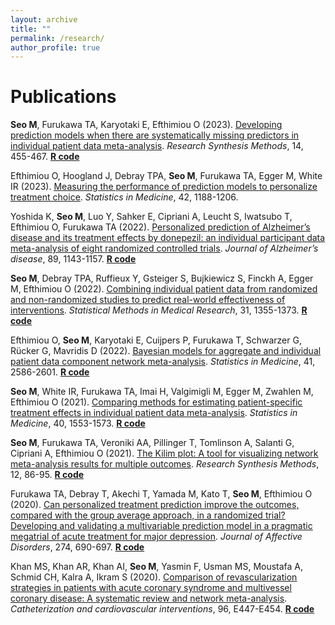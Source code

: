 ```yaml
---
layout: archive
title: ""
permalink: /research/
author_profile: true
---
```


# Publications

**Seo M**, Furukawa TA, Karyotaki E, Efthimiou O (2023).
<ins>[Developing prediction models when there are systematically missing predictors in individual patient 
data meta-analysis](https://onlinelibrary.wiley.com/doi/10.1002/jrsm.1625)</ins>.
<em> Research Synthesis Methods</em>, 14, 455-467. **[R code](https://github.com/MikeJSeo/phd/tree/master/missing)**

Efthimiou O, Hoogland J, Debray TPA, **Seo M**, Furukawa TA, Egger M, White IR (2023).
<ins>[Measuring the performance of prediction models to personalize treatment choice](https://onlinelibrary.wiley.com/doi/10.1002/sim.9665)</ins>.
<em> Statistics in Medicine</em>, 42, 1188-1206.

Yoshida K, **Seo M**, Luo Y, Sahker E, Cipriani A, Leucht S, Iwatsubo T, Efthimiou O, Furukawa TA (2022).
<ins>[Personalized prediction of Alzheimer’s disease and its treatment effects by 
donepezil: an individual participant data meta-analysis of eight randomized controlled trials](https://pubmed.ncbi.nlm.nih.gov/35988219/)</ins>.
<em> Journal of Alzheimer’s disease</em>, 89, 1143-1157. **[R code](https://github.com/MikeJSeo/phd/tree/master/donepezil)**

**Seo M**, Debray TPA, Ruffieux Y, Gsteiger S, Bujkiewicz S, Finckh A, Egger M, Efthimiou O (2022).
<ins>[Combining individual patient data from randomized and non-randomized studies to predict
real-world effectiveness of interventions](https://journals.sagepub.com/doi/10.1177/09622802221090759)</ins>.
<em> Statistical Methods in Medical Research</em>, 31, 1355-1373. **[R code](https://github.com/MikeJSeo/phd/tree/master/ra)**

Efthimiou O, **Seo M**, Karyotaki E, Cuijpers P, Furukawa T, Schwarzer G, Rücker G, Mavridis D (2022).
<ins>[Bayesian models for aggregate and individual patient data component network meta-analysis](https://onlinelibrary.wiley.com/doi/10.1002/sim.9372)</ins>.
<em> Statistics in Medicine</em>, 41, 2586-2601. **[R code](https://github.com/esm-ispm-unibe-ch/Bayesian-CNMA)**

**Seo M**, White IR, Furukawa TA, Imai H, Valgimigli M, Egger M, Zwahlen M, Efthimiou O (2021). 
<ins>[Comparing methods for estimating patient-specific treatment effects in individual patient
data meta-analysis](https://onlinelibrary.wiley.com/doi/full/10.1002/sim.8859)</ins>.<em> Statistics in Medicine</em>, 40, 1553-1573. **[R code](https://github.com/MikeJSeo/phd/tree/master/shrinkage)**

**Seo M**, Furukawa TA, Veroniki AA, Pillinger T, Tomlinson A, Salanti G, Cipriani A, Efthimiou O (2021).
<ins>[The Kilim plot: A tool for visualizing network meta-analysis results for multiple outcomes](https://onlinelibrary.wiley.com/doi/abs/10.1002/jrsm.1428)</ins>.
<em> Research Synthesis Methods</em>, 12, 86-95. **[R code](https://github.com/MikeJSeo/phd/tree/master/kilim)**

Furukawa TA, Debray T, Akechi T, Yamada M, Kato T, **Seo M**, Efthimiou O (2020).
<ins>[Can personalized treatment prediction improve the outcomes, compared with the group average approach, in a randomized
trial? Developing and validating a multivariable prediction model in a pragmatic megatrial of acute
treatment for major depression](https://www.sciencedirect.com/science/article/abs/pii/S0165032720300975)</ins>. 
<em>Journal of Affective Disorders</em>, 274, 690-697. **[R code](https://github.com/MikeJSeo/phd/tree/master/sund)**

Khan MS, Khan AR, Khan AI, **Seo M**, Yasmin F, Usman MS, Moustafa A, Schmid CH, Kalra A, Ikram S (2020).
<ins>[Comparison of revascularization strategies in patients with acute coronary syndrome and
multivessel coronary disease: A systematic review and network meta-analysis](https://onlinelibrary.wiley.com/doi/abs/10.1002/ccd.28855)</ins>. 
<em>Catheterization and cardiovascular interventions</em>, 96, E447-E454. **[R code](https://github.com/MikeJSeo/phd/tree/master/revascularization)**